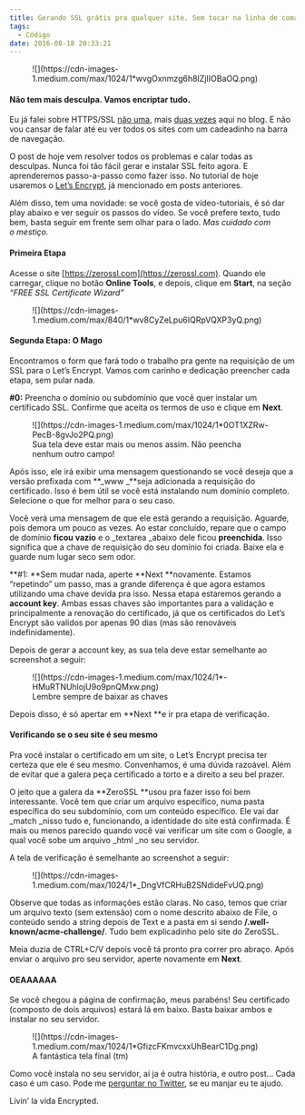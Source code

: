 ```yaml
---
title: Gerando SSL grátis pra qualquer site. Sem tocar na linha de comando.
tags:
  - Código
date: 2016-08-18 20:33:21
---
```


<figure>![](https://cdn-images-1.medium.com/max/1024/1*wvgOxnmzg6h8IZjIIOBaOQ.png)</figure>

#### Não tem mais desculpa. Vamos encriptar tudo.

Eu já falei sobre HTTPS/SSL [não uma](https://codigo.joselito.space/seus-sites-seguros-de-gra%C3%A7a-sem-custo-nenhum-e-n%C3%A3o-pagando-nada-49df4694bd85?source=latest), mais [duas vezes](https://codigo.joselito.space/http-s2-addenda-175e8b64b184?source=latest) aqui no blog. E não vou cansar de falar até eu ver todos os sites com um cadeadinho na barra de navegação.

O post de hoje vem resolver todos os problemas e calar todas as desculpas. Nunca foi tão fácil gerar e instalar SSL feito agora. E aprenderemos passo-a-passo como fazer isso. No tutorial de hoje usaremos o [Let’s Encrypt](http://letsencrypt.com), já mencionado em posts anteriores.

Além disso, tem uma novidade: se você gosta de vídeo-tutoriais, é só dar play abaixo e ver seguir os passos do vídeo. Se você prefere texto, tudo bem, basta seguir em frente sem olhar para o lado. _Mas cuidado com o mestiço._

#### Primeira Etapa

Acesse o site [https://zerossl.com](https://zerossl.com). Quando ele carregar, clique no botão **Online Tools**, e depois, clique em **Start**, na seção _“FREE SSL Certificate Wizard”_

<figure>![](https://cdn-images-1.medium.com/max/840/1*wv8CyZeLpu6IQRpVQXP3yQ.png)</figure>

#### Segunda Etapa: O Mago

Encontramos o form que fará todo o trabalho pra gente na requisição de um SSL para o Let’s Encrypt. Vamos com carinho e dedicação preencher cada etapa, sem pular nada.

**#0:** Preencha o domínio ou subdomínio que você quer instalar um certificado SSL. Confirme que aceita os termos de uso e clique em **Next**.

<figure>![](https://cdn-images-1.medium.com/max/1024/1*0OT1XZRw-PecB-8gvJo2PQ.png)<figcaption>Sua tela deve estar mais ou menos assim. Não peencha nenhum outro campo!</figcaption></figure>

Após isso, ele irá exibir uma mensagem questionando se você deseja que a versão prefixada com **_www _**seja adicionada a requisição do certificado. Isso é bem útil se você está instalando num domínio completo. Selecione o que for melhor para o seu caso.

Você verá uma mensagem de que ele está gerando a requisição. Aguarde, pois demora um pouco as vezes. Ao estar concluído, repare que o campo de domínio **ficou vazio** e o _textarea _abaixo dele ficou **preenchida**. Isso significa que a chave de requisição do seu domínio foi criada. Baixe ela e guarde num lugar seco sem odor.

**#1: **Sem mudar nada, aperte **Next **novamente. Estamos “repetindo” um passo, mas a grande diferença é que agora estamos utilizando uma chave devida pra isso. Nessa etapa estaremos gerando a **account key**. Ambas essas chaves são importantes para a validação e principalmente a renovação do certificado, já que os certificados do Let’s Encrypt são validos por apenas 90 dias (mas são renováveis indefinidamente).

Depois de gerar a account key, as sua tela deve estar semelhante ao screenshot a seguir:

<figure>![](https://cdn-images-1.medium.com/max/1024/1*-HMuRTNUhlojU9o9pnQMxw.png)<figcaption>Lembre sempre de baixar as chaves</figcaption></figure>

Depois disso, é só apertar em **Next **e ir pra etapa de verificação.

#### Verificando se o seu site é seu mesmo

Pra você instalar o certificado em um site, o Let’s Encrypt precisa ter certeza que ele é seu mesmo. Convenhamos, é uma dúvida razoável. Além de evitar que a galera peça certificado a torto e a direito a seu bel prazer.

O jeito que a galera da **ZeroSSL **usou pra fazer isso foi bem interessante. Você tem que criar um arquivo específico, numa pasta específica do seu subdomínio, com um conteúdo específico. Ele vai dar _match _nisso tudo e, funcionando, a identidade do site está confirmada. É mais ou menos parecido quando você vai verificar um site com o Google, a qual você sobe um arquivo _html _no seu servidor.

A tela de verificação é semelhante ao screenshot a seguir:

<figure>![](https://cdn-images-1.medium.com/max/1024/1*_DngVfCRHuB2SNdideFvUQ.png)</figure>

Observe que todas as informações estão claras. No caso, temos que criar um arquivo texto (sem extensão) com o nome descrito abaixo de File, o conteúdo sendo a string depois de Text e a pasta em si sendo **/.well-known/acme-challenge/**. Tudo bem explicadinho pelo site do ZeroSSL.

Meia duzia de CTRL+C/V depois você tá pronto pra correr pro abraço. Após enviar o arquivo pro seu servidor, aperte novamente em **Next**.

#### OEAAAAAA

Se você chegou a página de confirmação, meus parabéns! Seu certificado (composto de dois arquivos) estará lá em baixo. Basta baixar ambos e instalar no seu servidor.

<figure>![](https://cdn-images-1.medium.com/max/1024/1*GfizcFKmvcxxUhBearC1Dg.png)<figcaption>A fantástica tela final (tm)</figcaption></figure>

Como você instala no seu servidor, aí ja é outra história, e outro post… Cada caso é um caso. Pode me [perguntar no Twitter](http://twitter.com/joselitojunior1), se eu manjar eu te ajudo.

Livin’ la vida Encrypted.